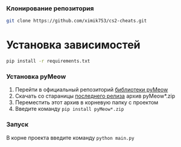 ### Клонирование репозитория

```bash
git clone https://github.com/ximik753/cs2-cheats.git
```

# Установка зависимостей

```bash
pip install -r requirements.txt
```

### Установка pyMeow

1) Перейти в официальный репозиторий [библиотеки pyMeow](https://github.com/qb-0/pyMeow/releases)
2) Скачать со стараницы [последнего релиза](https://github.com/qb-0/pyMeow/releases) архив pyMeow*.zip
3) Переместить этот архив в корневую папку с проектом
3) Введите команду `pip install pyMeow*.zip`


### Запуск

В корне проекта введите команду `python main.py`
